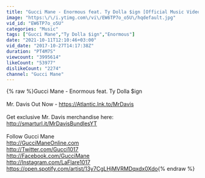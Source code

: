 ```yaml
---
title: "Gucci Mane - Enormous feat. Ty Dolla $ign [Official Music Video]"
image: "https:\/\/i.ytimg.com\/vi\/EW6TP7o_o5U\/hqdefault.jpg"
vid_id: "EW6TP7o_o5U"
categories: "Music"
tags: ["Gucci Mane","Ty Dolla $ign","Enormous"]
date: "2021-10-11T12:10:46+03:00"
vid_date: "2017-10-27T14:17:38Z"
duration: "PT4M7S"
viewcount: "3995614"
likeCount: "53977"
dislikeCount: "2274"
channel: "Gucci Mane"
---
```

{% raw %}Gucci Mane - Enormous feat. Ty Dolla $ign<br /><br />Mr. Davis Out Now - <a rel="nofollow" target="blank" href="https://Atlantic.lnk.to/MrDavis">https://Atlantic.lnk.to/MrDavis</a><br /><br />Get exclusive Mr. Davis merchandise here: <a rel="nofollow" target="blank" href="http://smarturl.it/MrDavisBundlesYT">http://smarturl.it/MrDavisBundlesYT</a><br /><br />Follow Gucci Mane<br /><a rel="nofollow" target="blank" href="http://GucciManeOnline.com">http://GucciManeOnline.com</a><br /><a rel="nofollow" target="blank" href="http://Twitter.com/Gucci1017">http://Twitter.com/Gucci1017</a><br /><a rel="nofollow" target="blank" href="http://Facebook.com/GucciMane">http://Facebook.com/GucciMane</a><br /><a rel="nofollow" target="blank" href="http://Instagram.com/LaFlare1017">http://Instagram.com/LaFlare1017</a><br /><a rel="nofollow" target="blank" href="https://open.spotify.com/artist/13y7CgLHjMVRMDqxdx0Xdo">https://open.spotify.com/artist/13y7CgLHjMVRMDqxdx0Xdo</a>{% endraw %}
